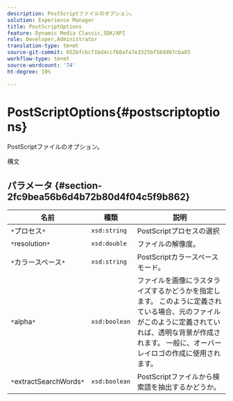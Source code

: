 ```yaml
---
description: PostScriptファイルのオプション。
solution: Experience Manager
title: PostScriptOptions
feature: Dynamic Media Classic,SDK/API
role: Developer,Administrator
translation-type: tm+mt
source-git-commit: 052bfcbcf1bd4ccf60afa7e3325bf58dd07cba85
workflow-type: tm+mt
source-wordcount: '74'
ht-degree: 10%

---
```



# PostScriptOptions{#postscriptoptions}

PostScriptファイルのオプション。

構文

## パラメータ {#section-2fc9bea56b6d4b72b80d4f04c5f9b862}

| 名前 | 種類 | 説明 |
|---|---|---|
| `*`プロセス`*` | `xsd:string` | PostScriptプロセスの選択 |
| `*`resolution`*` | `xsd:double` | ファイルの解像度。 |
| `*`カラースペース`*` | `xsd:string` | PostScriptカラースペースモード。 |
| `*`alpha`*` | `xsd:boolean` | ファイルを画像にラスタライズするかどうかを指定します。 このように定義されている場合、元のファイルがこのように定義されていれば、透明な背景が作成されます。 一般に、オーバーレイロゴの作成に使用されます。 |
| `*`extractSearchWords`*` | `xsd:boolean` | PostScriptファイルから検索語を抽出するかどうか。 |

